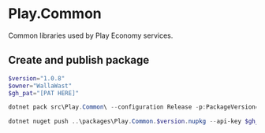 # Play.Common
Common libraries used by Play Economy services.

## Create and publish package
```powershell
$version="1.0.8"
$owner="WallaWast"
$gh_pat="[PAT HERE]"

dotnet pack src\Play.Common\ --configuration Release -p:PackageVersion=$version -p:RepositoryUrl=https://github.com/$owner/play.common -o ..\packages

dotnet nuget push ..\packages\Play.Common.$version.nupkg --api-key $gh_pat --source "github"
```
